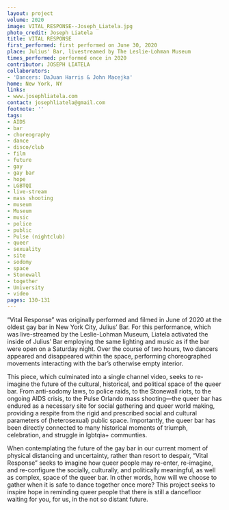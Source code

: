 ```yaml
---
layout: project
volume: 2020
image: VITAL_RESPONSE--Joseph_Liatela.jpg
photo_credit: Joseph Liatela
title: VITAL RESPONSE
first_performed: first performed on June 30, 2020
place: Julius' Bar, livestreamed by The Leslie-Lohman Museum
times_performed: performed once in 2020
contributor: JOSEPH LIATELA
collaborators:
- 'Dancers: DaJuan Harris & John Macejka'
home: New York, NY
links:
- www.josephliatela.com
contact: josephliatela@gmail.com
footnote: ''
tags:
- AIDS
- bar
- choreography
- dance
- disco/club
- film
- future
- gay
- gay bar
- hope
- LGBTQI
- live-stream
- mass shooting
- museum
- Museum
- music
- police
- public
- Pulse (nightclub)
- queer
- sexuality
- site
- sodomy
- space
- Stonewall
- together
- University
- video
pages: 130-131
---
```


“Vital Response” was originally performed and filmed in June of 2020 at the oldest gay bar in New York City, Julius’ Bar. For this performance, which was live-streamed by the Leslie-Lohman Museum, Liatela activated the inside of Julius’ Bar employing the same lighting and music as if the bar were open on a Saturday night. Over the course of two hours, two dancers appeared and disappeared within the space, performing choreographed movements interacting with the bar’s otherwise empty interior. 

This piece, which culminated into a single channel video, seeks to re-imagine the future of the cultural, historical, and political space of the queer bar. From anti-sodomy laws, to police raids, to the Stonewall riots, to the ongoing AIDS crisis, to the Pulse Orlando mass shooting—the queer bar has endured as a necessary site for social gathering and queer world making, providing a respite from the rigid and prescribed social and cultural parameters of (heterosexual) public space. Importantly, the queer bar has been directly connected to many historical moments of triumph, celebration, and struggle in lgbtqia+ communties.

When contemplating the future of the gay bar in our current moment of physical distancing and uncertainty, rather than resort to despair, “Vital Response” seeks to imagine how queer people may re-enter, re-imagine, and re-configure the socially, culturally, and politically meaningful, as well as complex, space of the queer bar. In other words, how will we choose to gather when it is safe to dance together once more? This project seeks to inspire hope in reminding queer people that there is still a dancefloor waiting for you, for us, in the not so distant future.